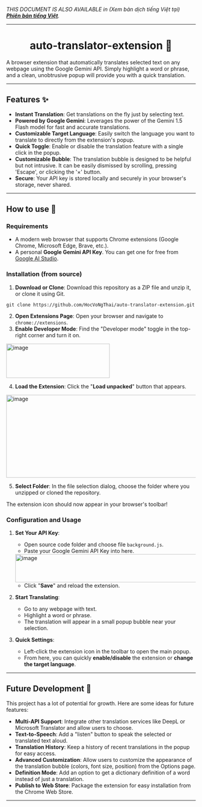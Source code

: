 _THIS DOCUMENT IS ALSO AVAILABLE in (Xem bản dịch tiếng Việt tại) [**Phiên bản tiếng Việt**](./README-VIE.md)._
<hr>
<div align = "center">
  
  # auto-translator-extension 📝

</div>
A browser extension that automatically translates selected text on any webpage using the Google Gemini API. Simply highlight a word or phrase, and a clean, unobtrusive popup will provide you with a quick translation.

---
## Features ✨
- **Instant Translation**: Get translations on the fly just by selecting text.
- **Powered by Google Gemini**: Leverages the power of the Gemini 1.5 Flash model for fast and accurate translations.
- **Customizable Target Language**: Easily switch the language you want to translate to directly from the extension's popup.
- **Quick Toggle**: Enable or disable the translation feature with a single click in the popup.
- **Customizable Bubble**: The translation bubble is designed to be helpful but not intrusive. It can be easily dismissed by scrolling, pressing 'Escape', or clicking the '×' button.
- **Secure**: Your API key is stored locally and securely in your browser's storage, never shared.

---
## How to use 🔧

### Requirements

- A modern web browser that supports Chrome extensions (Google Chrome, Microsoft Edge, Brave, etc.).
- A personal **Google Gemini API Key**. You can get one for free from [Google AI Studio](https://aistudio.google.com/app/apikey).

### Installation (from source)

1.  **Download or Clone**: Download this repository as a ZIP file and unzip it, or clone it using Git.
```
git clone https://github.com/HocVoNgThai/auto-translator-extension.git
```
2.  **Open Extensions Page**: Open your browser and navigate to `chrome://extensions`.
3.  **Enable Developer Mode**: Find the "Developer mode" toggle in the top-right corner and turn it on.
<img width="275" height="91" alt="image" src="https://github.com/user-attachments/assets/c8926036-884a-4422-80c1-bb19b1f0ba6f" />

4.  **Load the Extension**: Click the "**Load unpacked**" button that appears.
<img width="557" height="220" alt="image" src="https://github.com/user-attachments/assets/ed1cb4a9-2b3f-4fe1-ab7e-5d6cdd54a305" />

5.  **Select Folder**: In the file selection dialog, choose the folder where you unzipped or cloned the repository.

The extension icon should now appear in your browser's toolbar!

### Configuration and Usage

1.  **Set Your API Key**:
    - Open source code folder and choose file `background.js`.
    - Paste your Google Gemini API Key into here.
     <img width="555" height="75" alt="image" src="https://github.com/user-attachments/assets/ccfd3499-c348-4db3-bb69-a5cf7468dd71" />
     
    - Click "**Save**" and reload the extension.
2.  **Start Translating**:
    - Go to any webpage with text.
    - Highlight a word or phrase.
    - The translation will appear in a small popup bubble near your selection.
3.  **Quick Settings**:
    - Left-click the extension icon in the toolbar to open the main popup.
    - From here, you can quickly **enable/disable** the extension or **change the target language**.

---
## Future Development 🚀 

This project has a lot of potential for growth. Here are some ideas for future features:

- **Multi-API Support**: Integrate other translation services like DeepL or Microsoft Translator and allow users to choose.
- **Text-to-Speech**: Add a "listen" button to speak the selected or translated text aloud.
- **Translation History**: Keep a history of recent translations in the popup for easy access.
- **Advanced Customization**: Allow users to customize the appearance of the translation bubble (colors, font size, position) from the Options page.
- **Definition Mode**: Add an option to get a dictionary definition of a word instead of just a translation.
- **Publish to Web Store**: Package the extension for easy installation from the Chrome Web Store.

---



